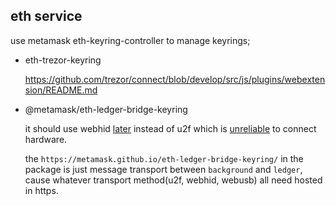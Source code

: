 ## eth service

use metamask eth-keyring-controller to manage keyrings;
- eth-trezor-keyring

  https://github.com/trezor/connect/blob/develop/src/js/plugins/webextension/README.md
- @metamask/eth-ledger-bridge-keyring

  it should use webhid [later](https://github.com/LedgerHQ/ledgerjs/blob/master/docs/migrate_webusb.md) instead of u2f which is [unreliable](https://github.com/MetaMask/metamask-extension/issues/8100) to connect hardware.

  the `https://metamask.github.io/eth-ledger-bridge-keyring/` in the package is just message transport between `background` and `ledger`, cause whatever transport method(u2f, webhid, webusb) all need hosted in https.
